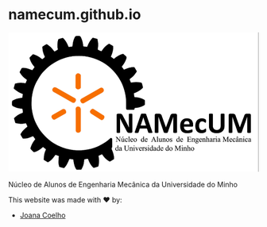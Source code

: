 # namecum.github.io

<div align="center">
  <a href="https://www.facebook.com/namecum/">
    <img src="assets/img/banner.png" alt="NaMecUM">
  </a>
</div>

Núcleo de Alunos de Engenharia Mecânica da Universidade do Minho

This website was made with :heart: by:

* [Joana Coelho](https://github.com/joanafalcato)
